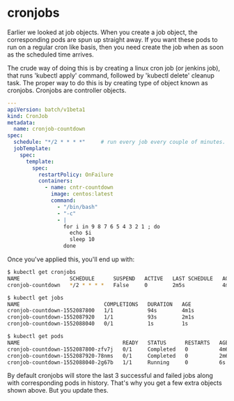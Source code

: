 # cronjobs

Earlier we looked at job objects. When you create a job object, the corresponding pods are spun up straight away. If you want these pods to run on a regular cron like basis, then you need create the job when as soon as the scheduled time arrives. 

The crude way of doing this is by creating a linux cron job (or jenkins job), that runs 'kubectl apply' command, followed by 'kubectl delete' cleanup task. The proper way to do this is by creating type of object known as cronjobs. Cronjobs are controller objects. 


```yaml
---
apiVersion: batch/v1beta1
kind: CronJob
metadata:
  name: cronjob-countdown
spec:
  schedule: "*/2 * * * *"     # run every job every couple of minutes. 
  jobTemplate:
    spec:
      template:
        spec:
          restartPolicy: OnFailure
          containers:
            - name: cntr-countdown
              image: centos:latest
              command:
                - "/bin/bash"
                - "-c"
                - |
                  for i in 9 8 7 6 5 4 3 2 1 ; do
                    echo $i
                    sleep 10
                  done
```

Once you've applied this, you'll end up with:

```bash
$ kubectl get cronjobs
NAME                SCHEDULE      SUSPEND   ACTIVE   LAST SCHEDULE   AGE
cronjob-countdown   */2 * * * *   False     0        2m5s            4m57s

$ kubectl get jobs
NAME                           COMPLETIONS   DURATION   AGE
cronjob-countdown-1552087800   1/1           94s        4m1s
cronjob-countdown-1552087920   1/1           93s        2m1s
cronjob-countdown-1552088040   0/1           1s         1s

$ kubectl get pods
NAME                                 READY   STATUS      RESTARTS   AGE
cronjob-countdown-1552087800-zfv7j   0/1     Completed   0          4m6s
cronjob-countdown-1552087920-78nms   0/1     Completed   0          2m6s
cronjob-countdown-1552088040-2g67b   1/1     Running     0          6s
```

By default cronjobs will store the last 3 successful and failed jobs along with corresponding pods in history. That's why you get a few extra objects shown above. But you update thes. 





